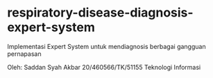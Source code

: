 # respiratory-disease-diagnosis-expert-system
 Implementasi Expert System untuk mendiagnosis berbagai gangguan pernapasan
 
 Oleh:
 Saddan Syah Akbar
 20/460566/TK/51155
 Teknologi Informasi
